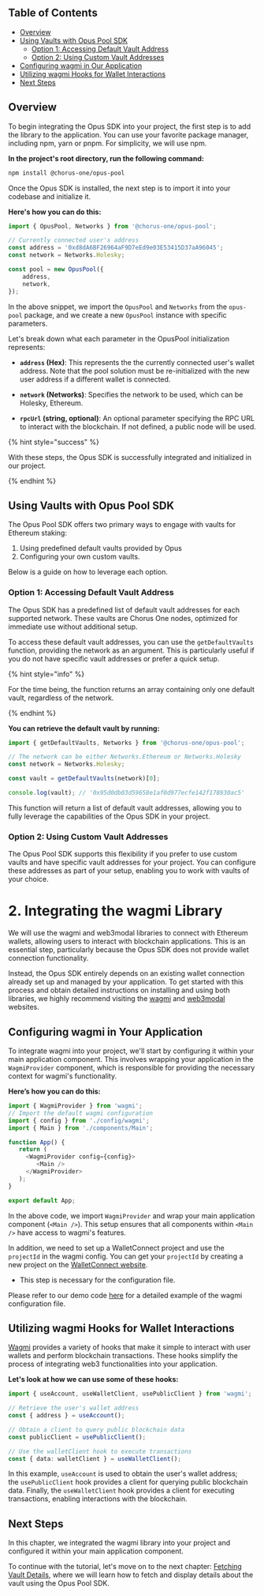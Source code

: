 ## Table of Contents

-   [Overview](#overview)
-   [Using Vaults with Opus Pool SDK](#using-vaults-with-opus-pool-sdk)
    -   [Option 1: Accessing Default Vault Address](#option-1-accessing-default-vault-address)
    -   [Option 2: Using Custom Vault Addresses](#option-2-using-custom-vault-addresses)
-   [Configuring wagmi in Our Application](#configuring-wagmi-in-our-application)
-   [Utilizing wagmi Hooks for Wallet Interactions](#utilizing-wagmi-hooks-for-wallet-interactions)
-   [Next Steps](#next-steps)

## Overview

To begin integrating the Opus SDK into your project, the first step is to add the library to the application. You can use your favorite package manager, including npm, yarn or pnpm. For simplicity, we will use npm. 

**In the project's root directory, run the following command:**

```bash
npm install @chorus-one/opus-pool
```

Once the Opus SDK is installed, the next step is to import it into your codebase and initialize it. 

**Here's how you can do this:**

```typescript
import { OpusPool, Networks } from '@chorus-one/opus-pool';

// Currently connected user's address
const address = '0xd8dA6BF26964aF9D7eEd9e03E53415D37aA96045';
const network = Networks.Holesky;

const pool = new OpusPool({
    address,
    network,
});
```

In the above snippet, we import the `OpusPool` and `Networks` from the `opus-pool` package, and we create a new `OpusPool` instance with specific parameters.

Let's break down what each parameter in the OpusPool initialization represents:

-   **`address` (Hex)**: This represents the the currently connected user's wallet address. Note that the pool solution must be re-initialized with the new user address if a different wallet is connected.

-   **`network` (Networks)**: Specifies the network to be used, which can be Holesky, Ethereum.

-   **`rpcUrl` (string, optional)**: An optional parameter specifying the RPC URL to interact with the blockchain. If not defined, a public node will be used.

{% hint style="success" %}

With these steps, the Opus SDK is successfully integrated and initialized in our project.

{% endhint %}

## Using Vaults with Opus Pool SDK

The Opus Pool SDK offers two primary ways to engage with vaults for Ethereum staking: 
1. Using predefined default vaults provided by Opus
2. Configuring your own custom vaults. 

Below is a guide on how to leverage each option.

### Option 1: Accessing Default Vault Address

The Opus SDK has a predefined list of default vault addresses for each supported network. These vaults are Chorus One nodes, optimized for immediate use without additional setup.

To access these default vault addresses, you can use the `getDefaultVaults` function, providing the network as an argument. This is particularly useful if you do not have specific vault addresses or prefer a quick setup.

{% hint style="info" %}

For the time being, the function returns an array containing only one default vault, regardless of the network.

{% endhint %}

**You can retrieve the default vault by running:**

```typescript
import { getDefaultVaults, Networks } from '@chorus-one/opus-pool';

// The network can be either Networks.Ethereum or Networks.Holesky
const network = Networks.Holesky;

const vault = getDefaultVaults(network)[0];

console.log(vault); // '0x95d0db03d59658e1af0d977ecfe142f178930ac5'
```

This function will return a list of default vault addresses, allowing you to fully leverage the capabilities of the Opus SDK in your project.

### Option 2: Using Custom Vault Addresses

The Opus Pool SDK supports this flexibility if you prefer to use custom vaults and have specific vault addresses for your project. You can configure these addresses as part of your setup, enabling you to work with vaults of your choice.

# 2. Integrating the wagmi Library

We will use the wagmi and web3modal libraries to connect with Ethereum wallets, allowing users to interact with blockchain applications. This is an essential step, particularly because the Opus SDK does not provide wallet connection functionality. 

Instead, the Opus SDK entirely depends on an existing wallet connection already set up and managed by your application. To get started with this process and obtain detailed instructions on installing and using both libraries, we highly recommend visiting the [wagmi][wagmi] and [web3modal][web3modal] websites.

## Configuring wagmi in Your Application

To integrate wagmi into your project, we'll start by configuring it within your main application component. This involves wrapping your application in the `WagmiProvider` component, which is responsible for providing the necessary context for wagmi's functionality.

**Here’s how you can do this:**

```typescript
import { WagmiProvider } from 'wagmi';
// Import the default wagmi configuration
import { config } from './config/wagmi';
import { Main } from './components/Main';

function App() {
   return (
     <WagmiProvider config={config}>
        <Main />
     </WagmiProvider>
   );
}

export default App;
```

In the above code, we import `WagmiProvider` and wrap your main application component (`<Main />`). This setup ensures that all components within `<Main />` have access to wagmi's features.

In addition, we need to set up a WalletConnect project and use the `projectId` in the wagmi config. You can get your `projectId` by creating a new project on the [WalletConnect website][walletconnect]. 
-   This step is necessary for the configuration file.

Please refer to our demo code [here][wagmi-config] for a detailed example of the wagmi configuration file.

## Utilizing wagmi Hooks for Wallet Interactions

[Wagmi][wagmi] provides a variety of hooks that make it simple to interact with user wallets and perform blockchain transactions. These hooks simplify the process of integrating web3 functionalities into your application.

**Let's look at how we can use some of these hooks:**

```typescript
import { useAccount, useWalletClient, usePublicClient } from 'wagmi';

// Retrieve the user's wallet address
const { address } = useAccount();

// Obtain a client to query public blockchain data
const publicClient = usePublicClient();

// Use the walletClient hook to execute transactions
const { data: walletClient } = useWalletClient();
```

In this example, `useAccount` is used to obtain the user's wallet address; the `usePublicClient` hook provides a client for querying public blockchain data. Finally, the `useWalletClient` hook provides a client for executing transactions, enabling interactions with the blockchain.

## Next Steps

In this chapter, we integrated the wagmi library into your project and configured it within your main application component. 

To continue with the tutorial, let's move on to the next chapter: [Fetching Vault Details][vault-details], where we will learn how to fetch and display details about the vault using the Opus Pool SDK.

[wagmi]: https://wagmi.sh
[web3modal]: https://docs.walletconnect.com/web3modal/about
[wagmi-config]: https://github.com/ChorusOne/opus-pool-demo/blob/main/src/web3/config.ts#L55
[walletconnect]: https://cloud.walletconnect.com
[vault-details]: ./2-vault-details.md
